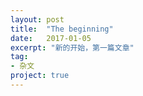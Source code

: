 ```yaml
---
layout: post
title:  "The beginning"
date:   2017-01-05
excerpt: "新的开始，第一篇文章"
tag:
- 杂文
project: true
---
```

